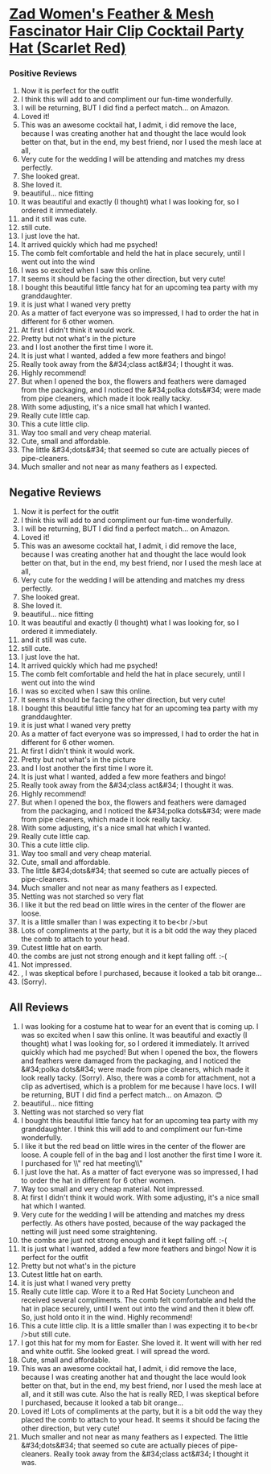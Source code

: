 # [Zad Women&#x27;s Feather &amp; Mesh Fascinator Hair Clip Cocktail Party Hat (Scarlet Red)](https://products.checkmycream.com/products/Zad-Women&#x27;s-Feather-and-Mesh-Fascinator-Hair-Clip-Cocktail-Party-Hat-(Scarlet-Red).html)

### Positive Reviews

<ol>
      <li>Now it is perfect for the outfit</li>
      <li>I think this will add to and compliment our fun-time wonderfully.</li>
      <li>I will be returning, BUT I did find a perfect match... on Amazon.</li>
      <li>Loved it!</li>
      <li>This was an awesome cocktail hat, I admit, i did remove the lace, because I was creating another hat and thought the lace would look better on that, but in the end, my best friend, nor I used the mesh lace at all,</li>
      <li>Very cute for the wedding I will be attending and matches my dress perfectly.  </li>
      <li>She looked great.  </li>
      <li>She loved it.</li>
      <li>beautiful... nice fitting</li>
      <li>It was beautiful and exactly (I thought) what I was looking for, so I ordered it immediately.</li>
      <li>and it still was cute.</li>
      <li>still cute.</li>
      <li>I just love the hat.  </li>
      <li>It arrived quickly which had me psyched!</li>
      <li>The comb felt comfortable and held the hat in place securely, until I went out into the wind</li>
      <li>I was so excited when I saw this online.</li>
      <li>It seems it should be facing the other direction, but very cute!</li>
      <li>I bought this beautiful little fancy hat for an upcoming tea party with my granddaughter.  </li>
      <li>it is just what I waned  very pretty</li>
      <li>As a matter of fact everyone was so impressed, I had to order the hat in different for 6 other women.</li>
      <li>At first I didn&#x27;t think it would work.</li>
      <li>Pretty but not what&#x27;s in the picture</li>
      <li>and I lost another the first time I wore it.</li>
      <li>It is just what I wanted, added a few more feathers and bingo!</li>
      <li>Really took away from the &amp;#34;class act&amp;#34; I thought it was.</li>
      <li>Highly recommend!</li>
      <li>But when I opened the box, the flowers and feathers were damaged from the packaging, and I noticed the &amp;#34;polka dots&amp;#34; were made from pipe cleaners, which made it look really tacky.</li>
      <li>With some adjusting, it&#x27;s a nice small hat which I wanted.</li>
      <li>Really cute little cap.  </li>
      <li>This a cute little clip.  </li>
      <li>Way too small and very cheap material.</li>
      <li>Cute, small and affordable.</li>
      <li>The little &amp;#34;dots&amp;#34; that seemed so cute are actually pieces of pipe-cleaners.</li>
      <li>Much smaller and not near as many feathers as I expected.</li>
</ol>


<h2>Negative Reviews</h2>
<ol>
<li> Now it is perfect for the outfit</li>
<li> I think this will add to and compliment our fun-time wonderfully.</li>
<li> I will be returning, BUT I did find a perfect match... on Amazon.</li>
<li> Loved it!</li>
<li> This was an awesome cocktail hat, I admit, i did remove the lace, because I was creating another hat and thought the lace would look better on that, but in the end, my best friend, nor I used the mesh lace at all,</li>
<li> Very cute for the wedding I will be attending and matches my dress perfectly.  </li>
<li> She looked great.  </li>
<li> She loved it.</li>
<li> beautiful... nice fitting</li>
<li> It was beautiful and exactly (I thought) what I was looking for, so I ordered it immediately.</li>
<li> and it still was cute.</li>
<li> still cute.</li>
<li> I just love the hat.  </li>
<li> It arrived quickly which had me psyched!</li>
<li> The comb felt comfortable and held the hat in place securely, until I went out into the wind</li>
<li> I was so excited when I saw this online.</li>
<li> It seems it should be facing the other direction, but very cute!</li>
<li> I bought this beautiful little fancy hat for an upcoming tea party with my granddaughter.  </li>
<li> it is just what I waned  very pretty</li>
<li> As a matter of fact everyone was so impressed, I had to order the hat in different for 6 other women.</li>
<li> At first I didn&#x27;t think it would work.</li>
<li> Pretty but not what&#x27;s in the picture</li>
<li> and I lost another the first time I wore it.</li>
<li> It is just what I wanted, added a few more feathers and bingo!</li>
<li> Really took away from the &amp;#34;class act&amp;#34; I thought it was.</li>
<li> Highly recommend!</li>
<li> But when I opened the box, the flowers and feathers were damaged from the packaging, and I noticed the &amp;#34;polka dots&amp;#34; were made from pipe cleaners, which made it look really tacky.</li>
<li> With some adjusting, it&#x27;s a nice small hat which I wanted.</li>
<li> Really cute little cap.  </li>
<li> This a cute little clip.  </li>
<li> Way too small and very cheap material.</li>
<li> Cute, small and affordable.</li>
<li> The little &amp;#34;dots&amp;#34; that seemed so cute are actually pieces of pipe-cleaners.</li>
<li> Much smaller and not near as many feathers as I expected.</li>
<li> Netting was not starched so very flat</li>
<li> I like it but the red bead on little wires in the center of the flower are loose.</li>
<li> It is a little smaller than I was expecting it to be&lt;br /&gt;but</li>
<li> Lots of compliments at the party, but it is a bit odd the way they placed the comb to attach to your head.</li>
<li> Cutest little hat on earth.</li>
<li> the combs are just not strong enough and it kept falling off. :-(</li>
<li> Not impressed.</li>
<li> , I was skeptical before I purchased, because it looked a tab bit orange...</li>
<li> (Sorry).</li>
</ol>

<h2>All Reviews</h2>

<ol>
    <li> I was looking for a costume hat to wear for an event that is coming up. I was so excited when I saw this online. It was beautiful and exactly (I thought) what I was looking for, so I ordered it immediately. It arrived quickly which had me psyched! But when I opened the box, the flowers and feathers were damaged from the packaging, and I noticed the &amp;#34;polka dots&amp;#34; were made from pipe cleaners, which made it look really tacky. (Sorry). Also, there was a comb for attachment, not a clip as advertised, which is a problem for me because I have locs. I will be returning, BUT I did find a perfect match... on Amazon. 😊</li>
    <li> beautiful... nice fitting</li>
    <li> Netting was not starched so very flat</li>
    <li> I bought this beautiful little fancy hat for an upcoming tea party with my granddaughter.  I think this will add to and compliment our fun-time wonderfully.</li>
    <li> I like it but the red bead on little wires in the center of the flower are loose. A couple fell of in the bag and I lost another the first time I wore it. I purchased for \\&quot; red hat  meeting\\&quot;</li>
    <li> I just love the hat.  As a matter of fact everyone was so impressed, I had to order the hat in different for 6 other women.</li>
    <li> Way too small and very cheap material. Not impressed.</li>
    <li> At first I didn&#x27;t think it would work. With some adjusting, it&#x27;s a nice small hat which I wanted.</li>
    <li> Very cute for the wedding I will be attending and matches my dress perfectly.  As others have posted, because of the way packaged the netting will just need some straightening.</li>
    <li> the combs are just not strong enough and it kept falling off. :-(</li>
    <li> It is just what I wanted, added a few more feathers and bingo! Now it is perfect for the outfit</li>
    <li> Pretty but not what&#x27;s in the picture</li>
    <li> Cutest little hat on earth.</li>
    <li> it is just what I waned  very pretty</li>
    <li> Really cute little cap.  Wore it to a Red Hat Society Luncheon and received several compliments.  The comb felt comfortable and held the hat in place securely, until I went out into the wind and then it blew off.  So, just hold onto it in the wind.  Highly recommend!</li>
    <li> This a cute little clip.  It is a little smaller than I was expecting it to be&lt;br /&gt;but still cute.</li>
    <li> I got this hat for my mom for Easter. She loved it. It went will with her red and white outfit. She looked great.  I will spread the word.</li>
    <li> Cute, small and affordable.</li>
    <li> This was an awesome cocktail hat, I admit, i did remove the lace, because I was creating another hat and thought the lace would look better on that, but in the end, my best friend, nor I used the mesh lace at all, and it still was cute. Also the hat is really RED, I was skeptical before I purchased, because it looked a tab bit orange...</li>
    <li> Loved it! Lots of compliments at the party, but it is a bit odd the way they placed the comb to attach to your head. It seems it should be facing the other direction, but very cute!</li>
    <li> Much smaller and not near as many feathers as I expected. The little &amp;#34;dots&amp;#34; that seemed so cute are actually pieces of pipe-cleaners. Really took away from the &amp;#34;class act&amp;#34; I thought it was.</li>
</ol>




